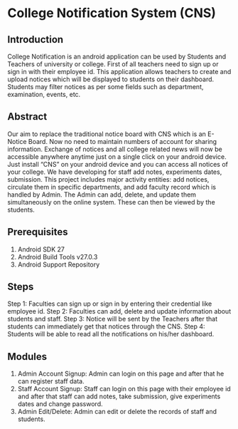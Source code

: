 # College Notification System (CNS)

## Introduction
College Notification is an android application can be used by Students and Teachers of university or college. First of all teachers need to sign up or sign in with their employee id. This application allows teachers to create and upload notices which will be displayed to students on their dashboard. Students may filter notices as per some fields such as department, examination, events, etc. 

## Abstract
Our aim to replace the traditional notice board with CNS which is an E-Notice Board. Now no need to maintain numbers of account for sharing information. Exchange of notices and all college related news will now be accessible anywhere anytime just on a single click on your android device. Just install “CNS” on your android device and you can access all notices of your college. We have developing for staff add notes, experiments dates, submission. This project includes major activity entities: add notices, circulate them in specific departments, and add faculty record which is handled by Admin. The Admin can add, delete, and update them simultaneously on the online system. These can then be viewed by the students.

## Prerequisites
1.  Android SDK 27
2.  Android Build Tools v27.0.3
3.  Android Support Repository

## Steps
Step 1: Faculties can sign up or sign in by entering their credential like employee id. 
Step 2: Faculties can add, delete and update information about students and staff.
Step 3: Notice will be sent by the Teachers after that students can immediately get that notices through the CNS.
Step 4: Students will be able to read all the notifications on his/her dashboard.

## Modules 
1.  Admin Account Signup: Admin can login on this page and after that he can register staff data.
2.  Staff Account Signup: Staff can login on this page with their employee id and after that staff can add notes, take submission, give       experiments dates and change password.
3.  Admin Edit/Delete: Admin can edit or delete the records of staff and students.



 

